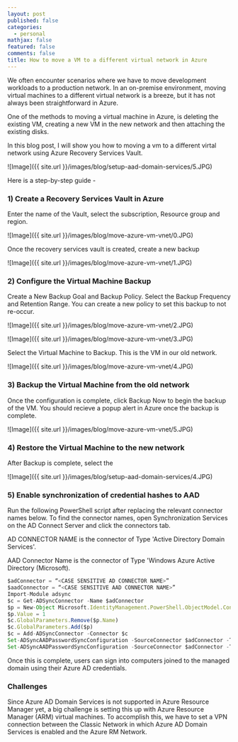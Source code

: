```yaml
---
layout: post
published: false
categories:
  - personal
mathjax: false
featured: false
comments: false
title: How to move a VM to a different virtual network in Azure
---
```


We often encounter scenarios where we have to move development workloads to a production network. In an on-premise environment, moving virtual machines to a different virtual network is a breeze, but it has not always been straightforward in Azure.

One of the methods to moving a virtual machine in Azure, is deleting the existing VM, creating a new VM in the new network and then attaching the existing disks. 

In this blog post, I will show you how to moving a vm to a different virtal network using Azure Recovery Services Vault.

![Image]({{ site.url }}/images/blog/setup-aad-domain-services/5.JPG)

Here is a step-by-step guide -

### 1) Create a Recovery Services Vault in Azure

Enter the name of the Vault, select the subscription, Resource group and region.

![Image]({{ site.url }}/images/blog/move-azure-vm-vnet/0.JPG)

Once the recovery services vault is created, create a new backup

![Image]({{ site.url }}/images/blog/move-azure-vm-vnet/1.JPG)

### 2) Configure the Virtual Machine Backup

Create a New Backup Goal and Backup Policy. Select the Backup Frequency and Retention Range. You can create a new policy to set this backup to not re-occur.

![Image]({{ site.url }}/images/blog/move-azure-vm-vnet/2.JPG)

![Image]({{ site.url }}/images/blog/move-azure-vm-vnet/3.JPG)

Select the Virtual Machine to Backup. This is the VM in our old network.

![Image]({{ site.url }}/images/blog/move-azure-vm-vnet/4.JPG)

### 3) Backup the Virtual Machine from the old network

Once the configuration is complete, click Backup Now to begin the backup of the VM. You should recieve a popup alert in Azure once the backup is complete.

![Image]({{ site.url }}/images/blog/move-azure-vm-vnet/5.JPG)

### 4) Restore the Virtual Machine to the new network

After Backup is complete, select the 

![Image]({{ site.url }}/images/blog/setup-aad-domain-services/4.JPG)

### 5) Enable synchronization of credential hashes to AAD

Run the following PowerShell script after replacing the relevant connector names below. To find the connector names, open Synchronization Services on the AD Connect Server and click the connectors tab.

AD CONNECTOR NAME is the connector of Type 'Active Directory Domain Services'.

AAD Connector Name is the connector of Type 'Windows Azure Active Directory (Microsoft).

```javascript
$adConnector = “<CASE SENSITIVE AD CONNECTOR NAME>”
$aadConnector = “<CASE SENSITIVE AAD CONNECTOR NAME>”
Import-Module adsync
$c = Get-ADSyncConnector -Name $adConnector
$p = New-Object Microsoft.IdentityManagement.PowerShell.ObjectModel.ConfigurationParameter “Microsoft.Synchronize.ForceFullPasswordSync”, String, ConnectorGlobal, $null, $null, $null
$p.Value = 1
$c.GlobalParameters.Remove($p.Name)
$c.GlobalParameters.Add($p)
$c = Add-ADSyncConnector -Connector $c
Set-ADSyncAADPasswordSyncConfiguration -SourceConnector $adConnector -TargetConnector $aadConnector -Enable $false
Set-ADSyncAADPasswordSyncConfiguration -SourceConnector $adConnector -TargetConnector $aadConnector -Enable $true
```

Once this is complete, users can sign into computers joined to the managed domain using their Azure AD credentials.

### Challenges

Since Azure AD Domain Services is not supported in Azure Resource Manager yet, a big challenge is setting this up with Azure Resource Manager (ARM) virtual machines. To accomplish this, we have to set a VPN connection between the Classic Network in which Azure AD Domain Services is enabled and the Azure RM Network.
